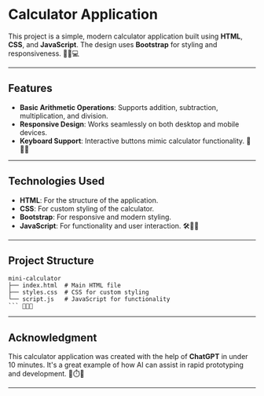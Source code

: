 # Calculator Application

This project is a simple, modern calculator application built using **HTML**, **CSS**, and **JavaScript**. The design uses **Bootstrap** for styling and responsiveness. 🎨📱💻

---

## Features

- **Basic Arithmetic Operations**: Supports addition, subtraction, multiplication, and division.
- **Responsive Design**: Works seamlessly on both desktop and mobile devices.
- **Keyboard Support**: Interactive buttons mimic calculator functionality. 🧮✨🔢

---

## Technologies Used

- **HTML**: For the structure of the application.
- **CSS**: For custom styling of the calculator.
- **Bootstrap**: For responsive and modern styling.
- **JavaScript**: For functionality and user interaction. 🛠️📜💡

---

## Project Structure

```
mini-calculator
├── index.html  # Main HTML file
├── styles.css  # CSS for custom styling
└── script.js   # JavaScript for functionality
``` 🎯📁📂
   ``` 
---




## Acknowledgment

This calculator application was created with the help of **ChatGPT** in under 10 minutes. It's a great example of how AI can assist in rapid prototyping and development. 🤖⏱️🎉

---
